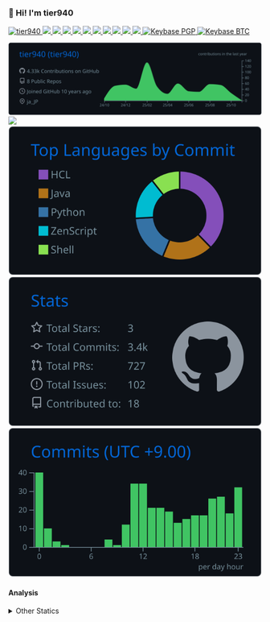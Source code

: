 ### 👋 Hi! I'm tier940

<p align="left"> 
  <a href="https://github.com/tier940/tier940/">
    <img src="https://komarev.com/ghpvc/?username=tier940" alt="tier940" />
  </a>
  <a href="http://twitter.com/tier940">
    <img height="20" src="https://img.shields.io/twitter/follow/tier940?label=Twitter&logo=twitter&style=flat" />
  </a>
  <a href="https://github.com/tier940">
    <img height="20" src="https://img.shields.io/github/followers/tier940?label=follow&logo=github&style=flat" />
  </a>
  <a href="https://www.reddit.com/user/tier940">
    <img height="20" src="https://img.shields.io/reddit/user-karma/combined/tier940?label=Reddit&logo=reddit&style=flat" />
  </a>
  <a href="https://stackoverflow.com/users/17317833/tier940">
    <img height="20" src="https://img.shields.io/stackexchange/stackoverflow/r/17317833?label=StackOverflow&logo=stack-overflow&style=flat" />
  </a>
  <a href="https://zenn.dev/tier940">
    <img height="20" src="https://zenn.badge.nikaera.com/s/tier940/likes" />
  </a>
  <a href="https://zenn.dev/tier940">
    <img height="20" src="https://zenn.badge.nikaera.com/s/tier940/followers" />
  </a>
  <a href="https://zenn.dev/tier940">
    <img height="20" src="https://zenn.badge.nikaera.com/s/tier940/articles" />
  </a>
  <a href="http://qiita.com/tier940">
    <img height="20" src="https://qiita-badge.apiapi.app/s/tier940/posts.svg" />
  </a>
  <a href="http://qiita.com/tier940">
    <img height="20" src="https://qiita-badge.apiapi.app/s/tier940/contributions.svg" />
  </a>
  <a href="https://github.com/tier940/tier940/">
    <img height="20" src="https://github.com/tier940/tier940/actions/workflows/main.yml/badge.svg" />
  </a>
  <a href="https://keybase.io/tier940">
    <img alt="Keybase PGP" src="https://img.shields.io/keybase/pgp/tier940">
  </a>
  <a href="https://keybase.io/tier940">
    <img alt="Keybase BTC" src="https://img.shields.io/keybase/btc/tier940">
  </a>
</p>

[![](https://raw.githubusercontent.com/tier940/tier940/main/profile-summary-card-output/github_dark/0-profile-details.svg)](https://github.com/vn7n24fzkq/github-profile-summary-cards)
[![](https://raw.githubusercontent.com/tier940/tier940/main/profile-summary-card-output/github_dark/1-repos-per-language.svg)](https://github.com/vn7n24fzkq/github-profile-summary-cards) [![](https://raw.githubusercontent.com/tier940/tier940/main/profile-summary-card-output/github_dark/2-most-commit-language.svg)](https://github.com/vn7n24fzkq/github-profile-summary-cards)
[![](https://raw.githubusercontent.com/tier940/tier940/main/profile-summary-card-output/github_dark/3-stats.svg)](https://github.com/vn7n24fzkq/github-profile-summary-cards) [![](https://raw.githubusercontent.com/tier940/tier940/main/profile-summary-card-output/github_dark/4-productive-time.svg)](https://github.com/vn7n24fzkq/github-profile-summary-cards)


#### Analysis
<!-- <img height="150" src="https://github.com/tier940/tier940/blob/master/images/stat.svg" alt="Alternative Text"/> -->

<details>
  <summary>Other Statics</summary>
  <!--START_SECTION:waka-->
![Code Time](http://img.shields.io/badge/Code%20Time-5%2C240%20hrs%2050%20mins-blue)

**🐱 My GitHub Data** 

> 📦 45.6 kB Used in GitHub's Storage 
 > 
> 💼 Opted to Hire
 > 
> 📜 13 Public Repositories 
 > 
> 🔑 6 Private Repositories 
 > 
**I'm an Early 🐤** 

```text
🌞 Morning                2438 commits        ████░░░░░░░░░░░░░░░░░░░░░   16.38 % 
🌆 Daytime                5477 commits        █████████░░░░░░░░░░░░░░░░   36.80 % 
🌃 Evening                5442 commits        █████████░░░░░░░░░░░░░░░░   36.57 % 
🌙 Night                  1526 commits        ███░░░░░░░░░░░░░░░░░░░░░░   10.25 % 
```
📅 **I'm Most Productive on Saturday** 

```text
Monday                   1528 commits        ███░░░░░░░░░░░░░░░░░░░░░░   10.27 % 
Tuesday                  2372 commits        ████░░░░░░░░░░░░░░░░░░░░░   15.94 % 
Wednesday                1808 commits        ███░░░░░░░░░░░░░░░░░░░░░░   12.15 % 
Thursday                 1534 commits        ███░░░░░░░░░░░░░░░░░░░░░░   10.31 % 
Friday                   2136 commits        ████░░░░░░░░░░░░░░░░░░░░░   14.35 % 
Saturday                 2821 commits        █████░░░░░░░░░░░░░░░░░░░░   18.95 % 
Sunday                   2684 commits        █████░░░░░░░░░░░░░░░░░░░░   18.03 % 
```


📊 **This Week I Spent My Time On** 

```text
🕑︎ Time Zone: Asia/Tokyo

💬 Programming Languages: 
Other                    33 hrs 18 mins      ██████████████████░░░░░░░   73.28 % 
Markdown                 4 hrs 5 mins        ██░░░░░░░░░░░░░░░░░░░░░░░   08.99 % 
Java                     3 hrs 12 mins       ██░░░░░░░░░░░░░░░░░░░░░░░   07.05 % 
YAML                     3 hrs 5 mins        ██░░░░░░░░░░░░░░░░░░░░░░░   06.81 % 
JSON                     20 mins             ░░░░░░░░░░░░░░░░░░░░░░░░░   00.75 % 

🔥 Editors: 
Chrome                   30 hrs 47 mins      █████████████████░░░░░░░░   67.76 % 
VS Code                  6 hrs 25 mins       ████░░░░░░░░░░░░░░░░░░░░░   14.14 % 
Edge                     5 hrs 43 mins       ███░░░░░░░░░░░░░░░░░░░░░░   12.58 % 
IntelliJ IDEA            2 hrs 30 mins       █░░░░░░░░░░░░░░░░░░░░░░░░   05.52 % 

💻 Operating System: 
Windows                  39 hrs 5 mins       ██████████████████████░░░   86.00 % 
Linux                    6 hrs 21 mins       ████░░░░░░░░░░░░░░░░░░░░░   14.00 % 
```

**I Mostly Code in Java** 

```text
Java                     13 repos            ████████████░░░░░░░░░░░░░   48.15 % 
ZenScript                3 repos             ███░░░░░░░░░░░░░░░░░░░░░░   11.11 % 
HCL                      2 repos             ██░░░░░░░░░░░░░░░░░░░░░░░   07.41 % 
Shell                    2 repos             ██░░░░░░░░░░░░░░░░░░░░░░░   07.41 % 
Python                   2 repos             ██░░░░░░░░░░░░░░░░░░░░░░░   07.41 % 
```



**Timeline**

![Lines of Code chart](https://raw.githubusercontent.com/tier940/tier940/main/assets/bar_graph.png)


 Last Updated on 17/02/2025 01:01:58 UTC
<!--END_SECTION:waka-->
</details>
